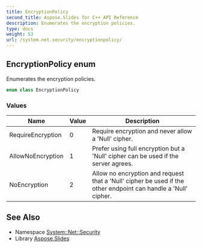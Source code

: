 ```yaml
---
title: EncryptionPolicy
second_title: Aspose.Slides for C++ API Reference
description: Enumerates the encryption policies.
type: docs
weight: 53
url: /system.net.security/encryptionpolicy/
---
```

## EncryptionPolicy enum


Enumerates the encryption policies.

```cpp
enum class EncryptionPolicy
```

### Values

| Name | Value | Description |
| --- | --- | --- |
| RequireEncryption | 0 | Require encryption and never allow a 'Null' cipher. |
| AllowNoEncryption | 1 | Prefer using full encryption but a 'Null' cipher can be used if the server agrees. |
| NoEncryption | 2 | Allow no encryption and request that a 'Null' cipher be used if the other endpoint can handle a 'Null' cipher. |

## See Also

* Namespace [System::Net::Security](../)
* Library [Aspose.Slides](../../)